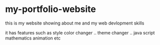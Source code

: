 # my-portfolio-website
this is my website showing about me and my web devlopment skills 

it has features such as style color changer .. theme changer .. java script mathematics animation etc
